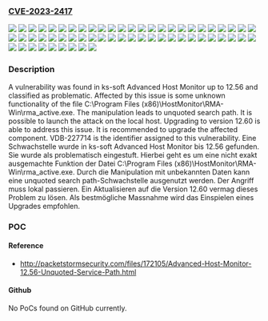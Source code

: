 ### [CVE-2023-2417](https://cve.mitre.org/cgi-bin/cvename.cgi?name=CVE-2023-2417)
![](https://img.shields.io/static/v1?label=Product&message=Advanced%20Host%20Monitor&color=blue)
![](https://img.shields.io/static/v1?label=Version&message=12.0%20&color=brightgreen)
![](https://img.shields.io/static/v1?label=Version&message=12.1%20&color=brightgreen)
![](https://img.shields.io/static/v1?label=Version&message=12.10%20&color=brightgreen)
![](https://img.shields.io/static/v1?label=Version&message=12.11%20&color=brightgreen)
![](https://img.shields.io/static/v1?label=Version&message=12.12%20&color=brightgreen)
![](https://img.shields.io/static/v1?label=Version&message=12.13%20&color=brightgreen)
![](https://img.shields.io/static/v1?label=Version&message=12.14%20&color=brightgreen)
![](https://img.shields.io/static/v1?label=Version&message=12.15%20&color=brightgreen)
![](https://img.shields.io/static/v1?label=Version&message=12.16%20&color=brightgreen)
![](https://img.shields.io/static/v1?label=Version&message=12.17%20&color=brightgreen)
![](https://img.shields.io/static/v1?label=Version&message=12.18%20&color=brightgreen)
![](https://img.shields.io/static/v1?label=Version&message=12.19%20&color=brightgreen)
![](https://img.shields.io/static/v1?label=Version&message=12.2%20&color=brightgreen)
![](https://img.shields.io/static/v1?label=Version&message=12.20%20&color=brightgreen)
![](https://img.shields.io/static/v1?label=Version&message=12.21%20&color=brightgreen)
![](https://img.shields.io/static/v1?label=Version&message=12.22%20&color=brightgreen)
![](https://img.shields.io/static/v1?label=Version&message=12.23%20&color=brightgreen)
![](https://img.shields.io/static/v1?label=Version&message=12.24%20&color=brightgreen)
![](https://img.shields.io/static/v1?label=Version&message=12.25%20&color=brightgreen)
![](https://img.shields.io/static/v1?label=Version&message=12.26%20&color=brightgreen)
![](https://img.shields.io/static/v1?label=Version&message=12.27%20&color=brightgreen)
![](https://img.shields.io/static/v1?label=Version&message=12.28%20&color=brightgreen)
![](https://img.shields.io/static/v1?label=Version&message=12.29%20&color=brightgreen)
![](https://img.shields.io/static/v1?label=Version&message=12.3%20&color=brightgreen)
![](https://img.shields.io/static/v1?label=Version&message=12.30%20&color=brightgreen)
![](https://img.shields.io/static/v1?label=Version&message=12.31%20&color=brightgreen)
![](https://img.shields.io/static/v1?label=Version&message=12.32%20&color=brightgreen)
![](https://img.shields.io/static/v1?label=Version&message=12.33%20&color=brightgreen)
![](https://img.shields.io/static/v1?label=Version&message=12.34%20&color=brightgreen)
![](https://img.shields.io/static/v1?label=Version&message=12.35%20&color=brightgreen)
![](https://img.shields.io/static/v1?label=Version&message=12.36%20&color=brightgreen)
![](https://img.shields.io/static/v1?label=Version&message=12.37%20&color=brightgreen)
![](https://img.shields.io/static/v1?label=Version&message=12.38%20&color=brightgreen)
![](https://img.shields.io/static/v1?label=Version&message=12.39%20&color=brightgreen)
![](https://img.shields.io/static/v1?label=Version&message=12.4%20&color=brightgreen)
![](https://img.shields.io/static/v1?label=Version&message=12.40%20&color=brightgreen)
![](https://img.shields.io/static/v1?label=Version&message=12.41%20&color=brightgreen)
![](https://img.shields.io/static/v1?label=Version&message=12.42%20&color=brightgreen)
![](https://img.shields.io/static/v1?label=Version&message=12.43%20&color=brightgreen)
![](https://img.shields.io/static/v1?label=Version&message=12.44%20&color=brightgreen)
![](https://img.shields.io/static/v1?label=Version&message=12.45%20&color=brightgreen)
![](https://img.shields.io/static/v1?label=Version&message=12.46%20&color=brightgreen)
![](https://img.shields.io/static/v1?label=Version&message=12.47%20&color=brightgreen)
![](https://img.shields.io/static/v1?label=Version&message=12.48%20&color=brightgreen)
![](https://img.shields.io/static/v1?label=Version&message=12.49%20&color=brightgreen)
![](https://img.shields.io/static/v1?label=Version&message=12.5%20&color=brightgreen)
![](https://img.shields.io/static/v1?label=Version&message=12.50%20&color=brightgreen)
![](https://img.shields.io/static/v1?label=Version&message=12.51%20&color=brightgreen)
![](https://img.shields.io/static/v1?label=Version&message=12.52%20&color=brightgreen)
![](https://img.shields.io/static/v1?label=Version&message=12.53%20&color=brightgreen)
![](https://img.shields.io/static/v1?label=Version&message=12.54%20&color=brightgreen)
![](https://img.shields.io/static/v1?label=Version&message=12.55%20&color=brightgreen)
![](https://img.shields.io/static/v1?label=Version&message=12.56%20&color=brightgreen)
![](https://img.shields.io/static/v1?label=Version&message=12.6%20&color=brightgreen)
![](https://img.shields.io/static/v1?label=Version&message=12.7%20&color=brightgreen)
![](https://img.shields.io/static/v1?label=Version&message=12.8%20&color=brightgreen)
![](https://img.shields.io/static/v1?label=Version&message=12.9%20&color=brightgreen)
![](https://img.shields.io/static/v1?label=Vulnerability&message=CWE-428%20Unquoted%20Search%20Path&color=brightgreen)

### Description

A vulnerability was found in ks-soft Advanced Host Monitor up to 12.56 and classified as problematic. Affected by this issue is some unknown functionality of the file C:\Program Files (x86)\HostMonitor\RMA-Win\rma_active.exe. The manipulation leads to unquoted search path. It is possible to launch the attack on the local host. Upgrading to version 12.60 is able to address this issue. It is recommended to upgrade the affected component. VDB-227714 is the identifier assigned to this vulnerability.
Eine Schwachstelle wurde in ks-soft Advanced Host Monitor bis 12.56 gefunden. Sie wurde als problematisch eingestuft. Hierbei geht es um eine nicht exakt ausgemachte Funktion der Datei C:\Program Files (x86)\HostMonitor\RMA-Win\rma_active.exe. Durch die Manipulation mit unbekannten Daten kann eine unquoted search path-Schwachstelle ausgenutzt werden. Der Angriff muss lokal passieren. Ein Aktualisieren auf die Version 12.60 vermag dieses Problem zu lösen. Als bestmögliche Massnahme wird das Einspielen eines Upgrades empfohlen.

### POC

#### Reference
- http://packetstormsecurity.com/files/172105/Advanced-Host-Monitor-12.56-Unquoted-Service-Path.html

#### Github
No PoCs found on GitHub currently.

